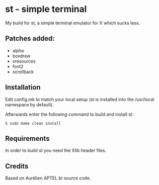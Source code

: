 # st - simple terminal
My build for st, a simple terminal emulator for X which sucks less.

## Patches added:
- alpha
- boxdraw
- xresources
- font2
- scrollback

## Installation
Edit config.mk to match your local setup (st is installed into
the /usr/local namespace by default).

Afterwards enter the following command to build and install st:

    $ sudo make clean install


## Requirements
In order to build st you need the Xlib header files.

## Credits
Based on Aurélien APTEL <aurelien dot aptel at gmail dot com> bt source code.

